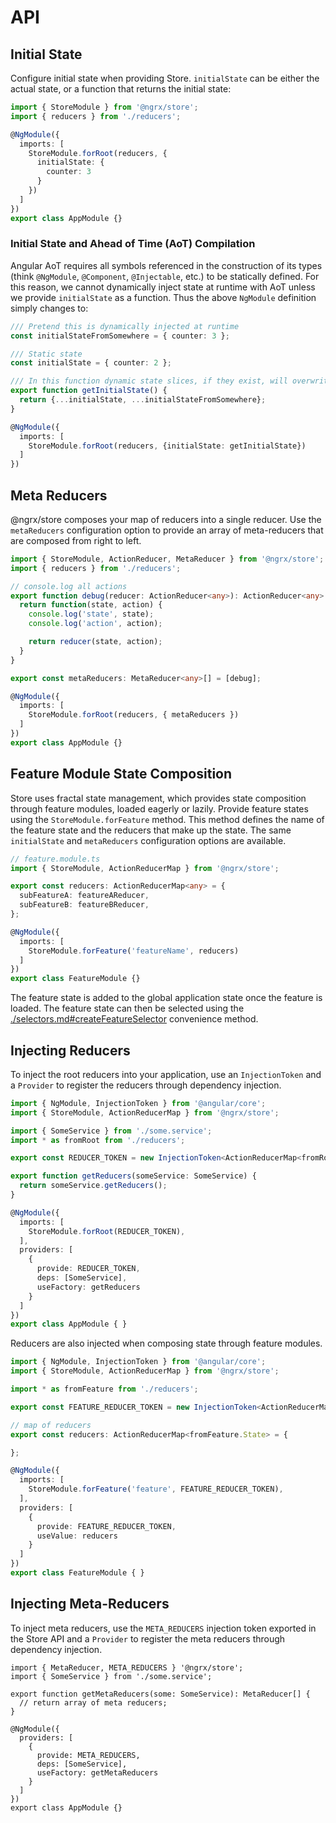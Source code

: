 # API

## Initial State

Configure initial state when providing Store. `initialState` can be either the actual state, or a function that returns the initial state:

```ts
import { StoreModule } from '@ngrx/store';
import { reducers } from './reducers';

@NgModule({
  imports: [
    StoreModule.forRoot(reducers, {
      initialState: {
        counter: 3
      }
    })
  ]
})
export class AppModule {}
```

### Initial State and Ahead of Time (AoT) Compilation

Angular AoT requires all symbols referenced in the construction of its types (think `@NgModule`, `@Component`, `@Injectable`, etc.) to be statically defined. For this reason, we cannot dynamically inject state at runtime with AoT unless we provide `initialState` as a function. Thus the above `NgModule` definition simply changes to:

```ts
/// Pretend this is dynamically injected at runtime
const initialStateFromSomewhere = { counter: 3 };

/// Static state
const initialState = { counter: 2 };

/// In this function dynamic state slices, if they exist, will overwrite static state at runtime.
export function getInitialState() {
  return {...initialState, ...initialStateFromSomewhere};
}

@NgModule({
  imports: [
    StoreModule.forRoot(reducers, {initialState: getInitialState})
  ]
})
```

## Meta Reducers

@ngrx/store composes your map of reducers into a single reducer. Use the `metaReducers`
configuration option to provide an array of meta-reducers that are composed from right to left.

```ts
import { StoreModule, ActionReducer, MetaReducer } from '@ngrx/store';
import { reducers } from './reducers';

// console.log all actions
export function debug(reducer: ActionReducer<any>): ActionReducer<any> {
  return function(state, action) {
    console.log('state', state);
    console.log('action', action);

    return reducer(state, action);
  }
}

export const metaReducers: MetaReducer<any>[] = [debug];

@NgModule({
  imports: [
    StoreModule.forRoot(reducers, { metaReducers })
  ]
})
export class AppModule {}
```

## Feature Module State Composition

Store uses fractal state management, which provides state composition through feature modules,
loaded eagerly or lazily. Provide feature states using the `StoreModule.forFeature` method. This
method defines the name of the feature state and the reducers that make up the state. The same `initialState`
and `metaReducers` configuration options are available.

```ts
// feature.module.ts
import { StoreModule, ActionReducerMap } from '@ngrx/store';

export const reducers: ActionReducerMap<any> = {
  subFeatureA: featureAReducer,
  subFeatureB: featureBReducer,
};

@NgModule({
  imports: [
    StoreModule.forFeature('featureName', reducers)
  ]
})
export class FeatureModule {}
```

The feature state is added to the global application state once the feature is loaded. The feature state can then be selected using the [./selectors.md#createFeatureSelector](createFeatureSelector) convenience method.

## Injecting Reducers

To inject the root reducers into your application, use an `InjectionToken` and a `Provider` to register the reducers through dependency injection.

```ts
import { NgModule, InjectionToken } from '@angular/core';
import { StoreModule, ActionReducerMap } from '@ngrx/store';

import { SomeService } from './some.service';
import * as fromRoot from './reducers';

export const REDUCER_TOKEN = new InjectionToken<ActionReducerMap<fromRoot.State>>('Registered Reducers');

export function getReducers(someService: SomeService) {
  return someService.getReducers();
}

@NgModule({
  imports: [
    StoreModule.forRoot(REDUCER_TOKEN),
  ],
  providers: [
    {
      provide: REDUCER_TOKEN,
      deps: [SomeService],
      useFactory: getReducers
    }
  ]
})
export class AppModule { }
```

Reducers are also injected when composing state through feature modules.

```ts
import { NgModule, InjectionToken } from '@angular/core';
import { StoreModule, ActionReducerMap } from '@ngrx/store';

import * as fromFeature from './reducers';

export const FEATURE_REDUCER_TOKEN = new InjectionToken<ActionReducerMap<fromFeature.State>>('Feature Reducers');

// map of reducers
export const reducers: ActionReducerMap<fromFeature.State> = {

};

@NgModule({
  imports: [
    StoreModule.forFeature('feature', FEATURE_REDUCER_TOKEN),
  ],
  providers: [
    {
      provide: FEATURE_REDUCER_TOKEN,
      useValue: reducers
    }
  ]
})
export class FeatureModule { }
```

## Injecting Meta-Reducers

To inject meta reducers, use the `META_REDUCERS` injection token exported in
the Store API and a `Provider` to register the meta reducers through dependency
injection.

```
import { MetaReducer, META_REDUCERS } '@ngrx/store';
import { SomeService } from './some.service';

export function getMetaReducers(some: SomeService): MetaReducer[] {
  // return array of meta reducers;
}

@NgModule({
  providers: [
    {
      provide: META_REDUCERS,
      deps: [SomeService],
      useFactory: getMetaReducers
    }
  ]
})
export class AppModule {}
```
